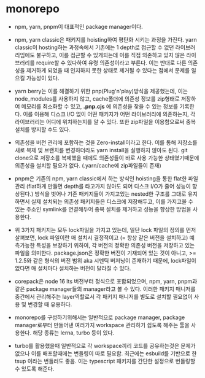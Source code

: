 # monorepo

- npm, yarn, pnpm이 대표적인 package manager이다.

- npm, yarn classic은 패키지를 hoisting하여 평탄화 시키는 과정을 가진다. yarn classic이 hosting하는 과정속에서 기존에는 1 depth로 접근할 수 없던 라이브러리임에도 불구하고, 이를 접근할 수 있게되는데 이를 직접 의존하고 있지 않은 라이브러리를 require할 수 있다하여 유령 의존성이라고 부른다. 이는 반대로 다른 의존성을 제거하게 되었을 때 인지하지 못한 상태로 제거될 수 있다는 점에서 문제를 일으킬 가능성이 있다.

- yarn berry는 이를 해결하기 위한 pnp(Plug'n'play)방식을 제공했는데, 이는 node_modules를 사용하지 않고, cache폴더에 의존성 정보를 zip형태로 저장하여 메모리를 최소화할 수 있고, **.pnp.cjs** 에 의존성을 찾을 수 있는 정보를 기록한다. 이를 이용해 디스크 I/O 없이 어떤 패키지가 어떤 라이브러리에 의존하는지, 각 라이브러리는 어디에 위치하는지를 알 수 있다. 또한 zip파일을 이용함으로써 중복설치를 방지할 수도 있다.

- 의존성을 버전 관리에 포함하는 것을 Zero-install이라고 한다. 이를 통해 저장소를 새로 복제 및 브랜치를 변경하더라도 yarn install을 실행하지 않아도 된다. git clone으로 저장소를 복제했을 때에도 의존성들이 바로 사용 가능한 상태였기때문에 의존성을 설치할 필요가 없다. (.yarn/cache에 zip파일들이 존재)

- pnpm은 기존의 npm, yarn classic에서 하는 방식인 hoisting을 통한 flat한 파일관리 (flat하게 만들면 depth를 타고가지 않아도 되어 디스크 I/O가 줄어 성능이 향상된다.) 방식을 벗어나 기존 패키지들이 가지고있는 nested한 구조를 그대로 유지하면서 실제 설치되는 의존성 패키지들은 디스크에 저장해두고, 이를 가지고올 수 있는 주소인 symlink를 연결해두어 중복 설치를 제거하고 성능을 향상한 방법을 사용한다.

- 위 3가지 패키지는 모두 lock파일을 가지고 있는데, 일단 lock 파일의 정의를 먼저 살펴보면, lock 파일이란 매 설치시 결정적이고 (= 항상 같은 버전을 설치하고) 예측가능한 특성을 보장하기 위하여, 각 버전의 정확한 의존성 버전을 저장하고 있는 파일을 의미한다. package.json은 정확한 버전이 기재되어 있는 것이 아니고, >= 1.2.5와 같은 형식의 버전 범위 aka 시멘틱 버저닝이 존재하기 때문에, lock파일이 없다면 매 설치마다 설치하는 버전이 달라질 수 있다.

- corepack은 node 16 lts 버전부터 정식으로 포함되었으며, npm, yarn, pnpm과 같은 package manager들의 manager라고 볼 수 있다. 이러한 패키지 매니저를 중간에서 관리해주는 layer역할로서 각 패키지 매니저를 별도로 설치할 필요없이 사용 및 변경할 때 유용하다.

- monorepo를 구성하기위해서는 일반적으로 package manager, package manager로부터 만들어낸 여러가지 workspace 관리하기 쉽도록 해주는 툴을 사용한다. 해당 종류는 lerna, turbo 등이 있다.

- turbo를 활용했을때 일반적으로 각 workspace끼리 코드를 공유하는것은 문제가 없으나 이를 배포할때에는 번들링이 따로 필요함. 최근에는 esbuild를 기반으로 한 tsup 이라는 번들러도 좋음. 이는 typescript 패키지를 간단한 설정으로 번들링할 수 있도록 해준다.
